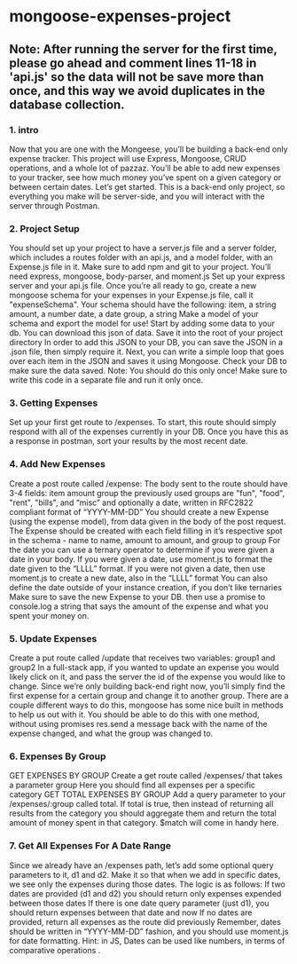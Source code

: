 # mongoose-expenses-project

## Note: After running the server for the first time, please go ahead and comment lines 11-18 in 'api.js' so the data will not be save more than once, and this way we avoid duplicates in the database collection.

### 1. intro
Now that you are one with the Mongeese, you’ll be building a back-end only expense tracker. This project will use Express, Mongoose, CRUD operations, and a whole lot of pazzaz.
You’ll be able to add new expenses to your tracker, see how much money you’ve spent on a given category or between certain dates. Let’s get started.
This is a back-end only project, so everything you make will be server-side, and you will interact with the server through Postman.

### 2. Project Setup
You should set up your project to have a server.js file and a server folder, which includes a routes folder with an api.js, and a model folder, with an Expense.js file in it.
Make sure to add npm and git to your project. You’ll need express, mongoose, body-parser, and moment.js
Set up your express server and your api.js file. Once you’re all ready to go, create a new mongoose schema for your expenses in your Expense.js file, call it "expenseSchema". Your schema should have the following:
item, a string
amount, a number
date, a date
group, a string
Make a model of your schema and export the model for use!
Start by adding some data to your db. You can download this json of data. Save it into the root of your project directory
In order to add this JSON to your DB, you can save the JSON in a .json file, then simply require it. Next, you can write a simple loop that goes over each item in the JSON and saves it using Mongoose.
Check your DB to make sure the data saved.
Note:
You should do this only once!
Make sure to write this code in a separate file and run it only once.

### 3. Getting Expenses 
Set up your first get route to /expenses. To start, this route should simply respond with all of the expenses currently in your DB.
Once you have this as a response in postman, sort your results by the most recent date.

### 4. Add New Expenses 
Create a post route called /expense:
The body sent to the route should have 3-4 fields:
item
amount
group
the previously used groups are "fun", "food", "rent", "bills", and “misc”
and optionally a date, written in RFC2822 compliant format of “YYYY-MM-DD”
You should create a new Expense (using the expense model), from data given in the body of the post request.
The Expense should be created with each field filling in it’s respective spot in the schema - name to name, amount to amount, and group to group
For the date you can use a ternary operator to determine if you were given a date in your body.
If you were given a date, use moment.js to format the date given to the “LLLL” format.
If you were not given a date, then use moment.js to create a new date, also in the “LLLL” format
You can also define the date outside of your instance creation, if you don’t like ternaries
Make sure to save the new Expense to your DB. then use a promise to console.log a string that says the amount of the expense and what you spent your money on.

### 5. Update Expenses
Create a put route called /update that receives two variables: group1 and group2
In a full-stack app, if you wanted to update an expense you would likely click on it, and pass the server the id of the expense you would like to change. Since we’re only building back-end right now, you’ll simply find the first expense for a certain group and change it to another group.
There are a couple different ways to do this, mongoose has some nice built in methods to help us out with it.
You should be able to do this with one method, without using promises
res.send a message back with the name of the expense changed, and what the group was changed to.

### 6. Expenses By Group
GET EXPENSES BY GROUP
Create a get route called /expenses/ that takes a parameter group
Here you should find all expenses per a specific category
GET TOTAL EXPENSES BY GROUP
Add a query parameter to your /expenses/:group called total. If total is true, then instead of returning all results from the category you should aggregate them and return the total amount of money spent in that category. $match will come in handy here.

### 7. Get All Expenses For A Date Range
Since we already have an /expenses path, let’s add some optional query parameters to it, d1 and d2. Make it so that when we add in specific dates, we see only the expenses during those dates. The logic is as follows:
If two dates are provided (d1 and d2) you should return only expenses expended between those dates
If there is one date query parameter (just d1), you should return expenses between that date and now
If no dates are provided, return all expenses as the route did previously
Remember, dates should be written in “YYYY-MM-DD” fashion, and you should use moment.js for date formatting.
Hint: in JS, Dates can be used like numbers, in terms of comparative operations . 

